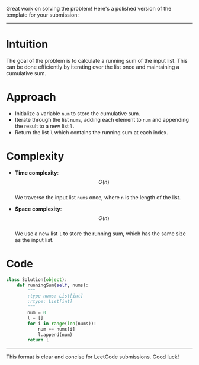 Great work on solving the problem! Here's a polished version of the template for your submission:

---

# Intuition
The goal of the problem is to calculate a running sum of the input list. This can be done efficiently by iterating over the list once and maintaining a cumulative sum.

# Approach
- Initialize a variable `num` to store the cumulative sum.
- Iterate through the list `nums`, adding each element to `num` and appending the result to a new list `l`.
- Return the list `l` which contains the running sum at each index.

# Complexity
- **Time complexity**: $$O(n)$$  
  We traverse the input list `nums` once, where `n` is the length of the list.

- **Space complexity**: $$O(n)$$  
  We use a new list `l` to store the running sum, which has the same size as the input list.

# Code
```python
class Solution(object):
    def runningSum(self, nums):
        """
        :type nums: List[int]
        :rtype: List[int]
        """
        num = 0
        l = []
        for i in range(len(nums)):
            num += nums[i]
            l.append(num)
        return l
```

---

This format is clear and concise for LeetCode submissions. Good luck!
